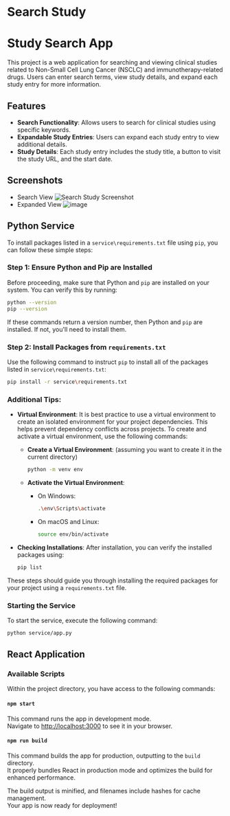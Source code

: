 # Search Study

# Study Search App

This project is a web application for searching and viewing clinical studies related to Non-Small Cell Lung Cancer (NSCLC) and immunotherapy-related drugs. Users can enter search terms, view study details, and expand each study entry for more information.

## Features

- **Search Functionality**: Allows users to search for clinical studies using specific keywords.
- **Expandable Study Entries**: Users can expand each study entry to view additional details.
- **Study Details**: Each study entry includes the study title, a button to visit the study URL, and the start date.

## Screenshots
- Search View
![Search Study Screenshot](https://github.com/user-attachments/assets/18e704d2-9a03-45ed-9ec0-533517727f41)
- Expanded View
![image](https://github.com/user-attachments/assets/ee41d76f-7dea-4f67-9cc3-29d619938346)



## Python Service

To install packages listed in a `service\requirements.txt` file using `pip`, you can follow these simple steps:

### Step 1: Ensure Python and Pip are Installed

Before proceeding, make sure that Python and `pip` are installed on your system. You can verify this by running:

```bash
python --version
pip --version
```

If these commands return a version number, then Python and `pip` are installed. If not, you'll need to install them.

### Step 2: Install Packages from `requirements.txt`

Use the following command to instruct `pip` to install all of the packages listed in `service\requirements.txt`:

```bash
pip install -r service\requirements.txt
```

### Additional Tips:

- **Virtual Environment**: It is best practice to use a virtual environment to create an isolated environment for your project dependencies. This helps prevent dependency conflicts across projects. To create and activate a virtual environment, use the following commands:

  - **Create a Virtual Environment**: (assuming you want to create it in the current directory)

    ```bash
    python -m venv env
    ```

  - **Activate the Virtual Environment**:
    - On Windows:

      ```bash
      .\env\Scripts\activate
      ```

    - On macOS and Linux:

      ```bash
      source env/bin/activate
      ```

- **Checking Installations**: After installation, you can verify the installed packages using:

  ```bash
  pip list
  ```

These steps should guide you through installing the required packages for your project using a `requirements.txt` file.

### Starting the Service

To start the service, execute the following command:

```bash
python service/app.py
```

## React Application

### Available Scripts

Within the project directory, you have access to the following commands:

#### `npm start`

This command runs the app in development mode.\
Navigate to [http://localhost:3000](http://localhost:3000) to see it in your browser.

#### `npm run build`

This command builds the app for production, outputting to the `build` directory.\
It properly bundles React in production mode and optimizes the build for enhanced performance.

The build output is minified, and filenames include hashes for cache management.\
Your app is now ready for deployment!
